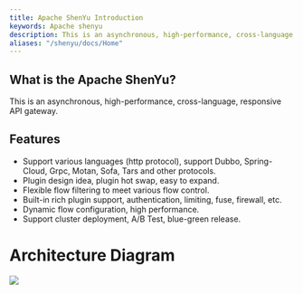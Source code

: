 ```yaml
---
title: Apache ShenYu Introduction
keywords: Apache shenyu
description: This is an asynchronous, high-performance, cross-language, responsive API gateway.
aliases: "/shenyu/docs/Home"
---
```


## What is the Apache ShenYu?

This is an asynchronous, high-performance, cross-language, responsive API gateway.

## Features

* Support various languages (http protocol), support Dubbo, Spring-Cloud, Grpc, Motan, Sofa, Tars and other protocols.
* Plugin design idea, plugin hot swap, easy to expand.
* Flexible flow filtering to meet various flow control.
* Built-in rich plugin support, authentication, limiting, fuse, firewall, etc.
* Dynamic flow configuration, high performance.
* Support cluster deployment, A/B Test, blue-green release.

# Architecture Diagram

![](/img/architecture/shenyu-framework.png)
